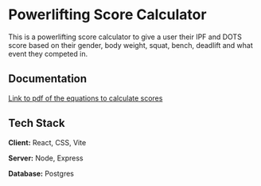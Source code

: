 
# Powerlifting Score Calculator

This is a powerlifting score calculator to give a user their IPF and DOTS score based on their gender, body weight, squat, bench, deadlift and what event they competed in.


## Documentation

[Link to pdf of the equations to calculate scores](https://www.powerlifting.sport/fileadmin/ipf/data/ipf-formula/Models_Evaluation-I-2020.pdf)


## Tech Stack

**Client:** React, CSS, Vite

**Server:** Node, Express

**Database:** Postgres



